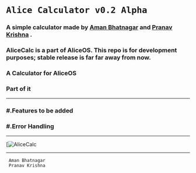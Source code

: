 #  `Alice Calculator v0.2 Alpha`

### A simple calculator made by [Aman Bhatnagar](https://github.com/AmanBhatnagar12) and [Pranav Krishna](https://github.com/ppranav06) .  

### AliceCalc is a part of AliceOS.  This repo is for development purposes; stable release is far far away from now. 

### A Calculator for AliceOS
### Part of it
-----
### #.Features to be added 
### #.Error Handling 
 -----
[![AliceCalc](https://github.com/AmanBhatnagar12/AliceCalculator-/blob/main/Error%20Handling%20.png)

---

``` 
 Aman Bhatnagar
 Pranav Krishna
```
